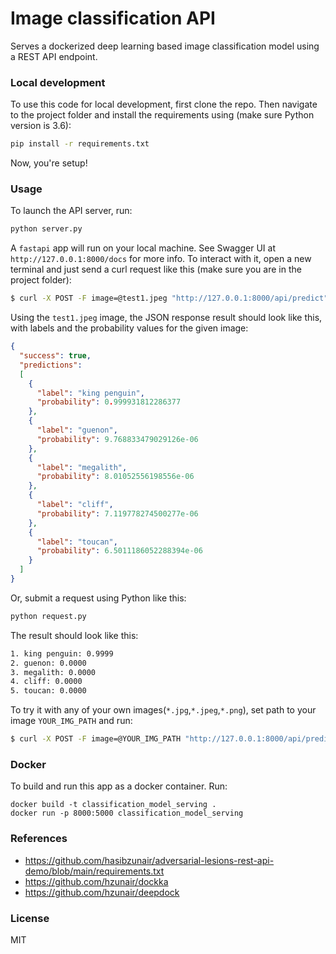 # Image classification API

Serves a dockerized deep learning based image classification model using a REST API endpoint.

### Local development
To use this code for local development, first clone the repo. Then navigate to the project folder and install the requirements using (make sure Python version is 3.6):
```bash
pip install -r requirements.txt
```
Now, you're setup!

### Usage

To launch the API server, run:
```python
python server.py
```

A `fastapi` app will run on your local machine. See Swagger UI at `http://127.0.0.1:8000/docs` for more info.
To interact with it, open a new terminal and just send a curl request like this (make sure you are in the project folder):
```bash
$ curl -X POST -F image=@test1.jpeg "http://127.0.0.1:8000/api/predict"
```

Using the `test1.jpeg` image, the JSON response result should look like this, with labels and the probability values for the given image:
```json
{
  "success": true, 
  "predictions": 
  [
    {
      "label": "king penguin", 
      "probability": 0.999931812286377
    }, 
    {
      "label": "guenon", 
      "probability": 9.768833479029126e-06
    }, 
    {
      "label": "megalith", 
      "probability": 8.01052556198556e-06
    }, 
    {
      "label": "cliff", 
      "probability": 7.119778274500277e-06
    }, 
    {
      "label": "toucan", 
      "probability": 6.5011186052288394e-06
    }
  ]
}
```

Or, submit a request using Python like this:
```python
python request.py
```
The result should look like this:
```bash
1. king penguin: 0.9999
2. guenon: 0.0000
3. megalith: 0.0000
4. cliff: 0.0000
5. toucan: 0.0000
```

To try it with any of your own images(`*.jpg`,`*.jpeg`,`*.png`), set path to your image `YOUR_IMG_PATH` and run:
```bash
$ curl -X POST -F image=@YOUR_IMG_PATH "http://127.0.0.1:8000/api/predict"
```

### Docker
To build and run this app as a docker container. Run:
```
docker build -t classification_model_serving .
docker run -p 8000:5000 classification_model_serving
```

### References
- https://github.com/hasibzunair/adversarial-lesions-rest-api-demo/blob/main/requirements.txt
- https://github.com/hzunair/dockka
- https://github.com/hzunair/deepdock

### License
MIT